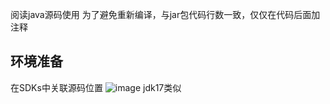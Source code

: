 阅读java源码使用
为了避免重新编译，与jar包代码行数一致，仅仅在代码后面加注释
## 环境准备
在SDKs中关联源码位置
![image](https://cdn.staticaly.com/gh/pxpy/img@master/image.96usvvpo8t4.webp)
jdk17类似